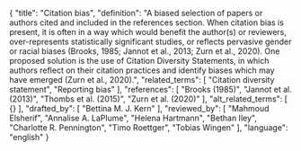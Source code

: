 {
  "title": "Citation bias",
  "definition": "A biased selection of papers or authors cited and included in the references section. When citation bias is present, it is often in a way which would benefit the author(s) or reviewers, over-represents statistically significant studies, or reflects pervasive gender or racial biases (Brooks, 1985; Jannot et al., 2013; Zurn et al., 2020). One proposed solution is the use of Citation Diversity Statements, in which authors reflect on their citation practices and identify biases which may have emerged (Zurn et al., 2020).",
  "related_terms": [
    "Citation diversity statement",
    "Reporting bias"
  ],
  "references": [
    "Brooks (1985)",
    "Jannot et al. (2013)",
    "Thombs et al. (2015)",
    "Zurn et al. (2020)"
  ],
  "alt_related_terms": [
    {}
  ],
  "drafted_by": [
    "Bettina M. J. Kern"
  ],
  "reviewed_by": [
    "Mahmoud Elsherif",
    "Annalise A. LaPlume",
    "Helena Hartmann",
    "Bethan Iley",
    "Charlotte R. Pennington",
    "Timo Roettger",
    "Tobias Wingen"
  ],
  "language": "english"
}
